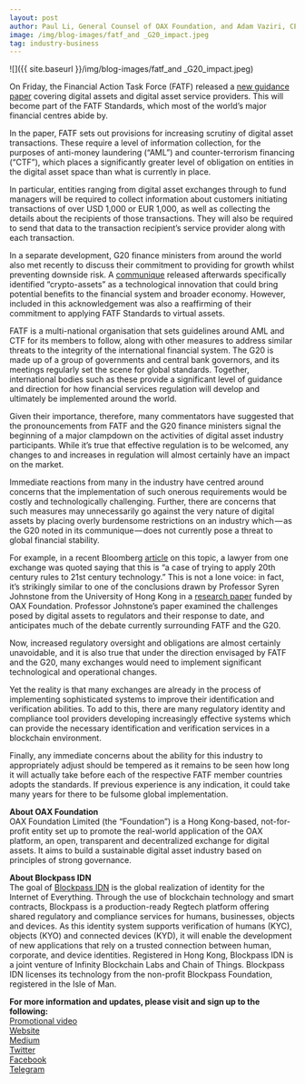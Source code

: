 ```yaml
---
layout: post
author: Paul Li, General Counsel of OAX Foundation, and Adam Vaziri, CEO of Blockpass
image: /img/blog-images/fatf_and _G20_impact.jpeg
tag: industry-business
---
```

![]({{ site.baseurl }}/img/blog-images/fatf_and _G20_impact.jpeg)

On Friday, the Financial Action Task Force (FATF) released a [new guidance paper](https://www.fatf-gafi.org/publications/fatfrecommendations/documents/guidance-rba-virtual-assets.html) covering digital assets and digital asset service providers. This will become part of the FATF Standards, which most of the world’s major financial centres abide by.

In the paper, FATF sets out provisions for increasing scrutiny of digital asset transactions. These require a level of information collection, for the purposes of anti-money laundering (“AML”) and counter-terrorism financing (“CTF”), which places a significantly greater level of obligation on entities in the digital asset space than what is currently in place.

In particular, entities ranging from digital asset exchanges through to fund managers will be required to collect information about customers initiating transactions of over USD 1,000 or EUR 1,000, as well as collecting the details about the recipients of those transactions. They will also be required to send that data to the transaction recipient’s service provider along with each transaction.

In a separate development, G20 finance ministers from around the world also met recently to discuss their commitment to providing for growth whilst preventing downside risk. A [communique](https://www.mof.go.jp/english/international_policy/convention/g20/communique.pdf) released afterwards specifically identified “crypto-assets” as a technological innovation that could bring potential benefits to the financial system and broader economy. However, included in this acknowledgement was also a reaffirming of their commitment to applying FATF Standards to virtual assets.

FATF is a multi-national organisation that sets guidelines around AML and CTF for its members to follow, along with other measures to address similar threats to the integrity of the international financial system. The G20 is made up of a group of governments and central bank governors, and its meetings regularly set the scene for global standards. Together, international bodies such as these provide a significant level of guidance and direction for how financial services regulation will develop and ultimately be implemented around the world.

Given their importance, therefore, many commentators have suggested that the pronouncements from FATF and the G20 finance ministers signal the beginning of a major clampdown on the activities of digital asset industry participants. While it’s true that effective regulation is to be welcomed, any changes to and increases in regulation will almost certainly have an impact on the market.

Immediate reactions from many in the industry have centred around concerns that the implementation of such onerous requirements would be costly and technologically challenging. Further, there are concerns that such measures may unnecessarily go against the very nature of digital assets by placing overly burdensome restrictions on an industry which — as the G20 noted in its communique — does not currently pose a threat to global financial stability.

For example, in a recent Bloomberg [article](https://www.bloomberg.com/news/articles/2019-06-11/crypto-exchanges-are-facing-biggest-regulatory-hurdle-yet) on this topic, a lawyer from one exchange was quoted saying that this is “a case of trying to apply 20th century rules to 21st century technology.” This is not a lone voice: in fact, it’s strikingly similar to one of the conclusions drawn by Professor Syren Johnstone from the University of Hong Kong in a [research paper](https://papers.ssrn.com/sol3/papers.cfm?abstract_id=3379623) funded by OAX Foundation. Professor Johnstone’s paper examined the challenges posed by digital assets to regulators and their response to date, and anticipates much of the debate currently surrounding FATF and the G20.

Now, increased regulatory oversight and obligations are almost certainly unavoidable, and it is also true that under the direction envisaged by FATF and the G20, many exchanges would need to implement significant technological and operational changes.

Yet the reality is that many exchanges are already in the process of implementing sophisticated systems to improve their identification and verification abilities. To add to this, there are many regulatory identity and compliance tool providers developing increasingly effective systems which can provide the necessary identification and verification services in a blockchain environment.

Finally, any immediate concerns about the ability for this industry to appropriately adjust should be tempered as it remains to be seen how long it will actually take before each of the respective FATF member countries adopts the standards. If previous experience is any indication, it could take many years for there to be fulsome global implementation.

**About OAX Foundation**  
OAX Foundation Limited (the “Foundation”) is a Hong Kong-based, not-for-profit entity set up to promote the real-world application of the OAX platform, an open, transparent and decentralized exchange for digital assets. It aims to build a sustainable digital asset industry based on principles of strong governance.

**About Blockpass IDN**  
The goal of [Blockpass IDN](http://www.blockpass.org/) is the global realization of identity for the Internet of Everything. Through the use of blockchain technology and smart contracts, Blockpass is a production-ready Regtech platform offering shared regulatory and compliance services for humans, businesses, objects and devices. As this identity system supports verification of humans (KYC), objects (KYO) and connected devices (KYD), it will enable the development of new applications that rely on a trusted connection between human, corporate, and device identities. Registered in Hong Kong, Blockpass IDN is a joint venture of Infinity Blockchain Labs and Chain of Things. Blockpass IDN licenses its technology from the non-profit Blockpass Foundation, registered in the Isle of Man.

**For more information and updates, please visit and sign up to the following:**  
[Promotional video](https://youtu.be/SvO2cw3e-SI)  
[Website](http://www.blockpass.org)  
[Medium](https://medium.com/@blockpass)  
[Twitter](https://twitter.com/BlockpassOrg)  
[Facebook](https://www.facebook.com/blockpassorg/)  
[Telegram](https://t.me/blockpass)
